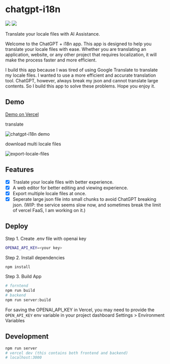 # chatgpt-i18n

![](https://img.shields.io/github/actions/workflow/status/ObservedObserver/chatgpt-i18n/auto-build.yml)
![](https://img.shields.io/github/license/observedobserver/chatgpt-i18n?color=black)

Translate your locale files with AI Assistance.

Welcome to the ChatGPT + i18n app. This app is designed to help you translate your locale files with ease. Whether you are translating an application, website, or any other project that requires localization, it will make the process faster and more efficient.

I build this app because I was tired of using Google Translate to translate my locale files. I wanted to use a more efficient and accurate translation tool. ChatGPT, however, always break my json and cannot translate large contents. So I build this app to solve these problems. Hope you enjoy it.

## Demo

[Demo on Vercel](https://chatgpt-i18n.vercel.app/)

translate

![chatgpt-i18n demo](https://user-images.githubusercontent.com/22167673/224185217-a32406fd-740c-4ced-b86c-55b2b895dc12.png)


download multi locale files

![export-locale-files](https://user-images.githubusercontent.com/22167673/224073592-77bffd43-7422-40d2-984d-cfe95079ceb0.png)




## Features
- [x] Traslate your locale files with better experience.
- [x] A web editor for better editing and viewing experience.
- [x] Export multiple locale files at once.
- [x] Seperate large json file into small chunks to avoid ChatGPT breaking json. (WIP: the service seems slow now, and sometimes break the limit of vercel FaaS, I am working on it.) 

## Deploy

Step 1. Create .env file with openai key
```bash
OPENAI_API_KEY=<your key>
```

Step 2. Install dependencies
```bash
npm install
```


Step 3. Build App

```bash
# forntend
npm run build
# backend
npm run server:build
```
For saving the OPENAI_API_KEY in Vercel, you may need to provide the `OPEN_API_KEY` env variable in your project dashboard Settings > Environment Variables

## Development

```bash
npm run server
# vercel dev (this contains both frontend and backend)
# localhost:3000
```
